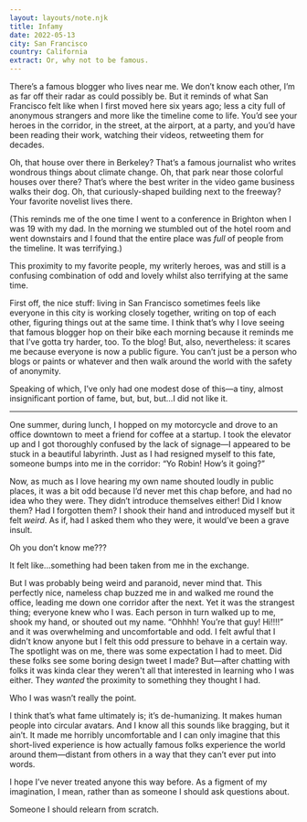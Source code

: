 ```yaml
---
layout: layouts/note.njk
title: Infamy
date: 2022-05-13
city: San Francisco
country: California
extract: Or, why not to be famous.
---
```


There’s a famous blogger who lives near me. We don’t know each other, I’m as far off their radar as could possibly be. But it reminds of what San Francisco felt like when I first moved here six years ago; less a city full of anonymous strangers and more like the timeline come to life. You’d see your heroes in the corridor, in the street, at the airport, at a party, and you’d have been reading their work, watching their videos, retweeting them for decades.

Oh, that house over there in Berkeley? That’s a famous journalist who writes wondrous things about climate change. Oh, that park near those colorful houses over there? That’s where the best writer in the video game business walks their dog. Oh, that curiously-shaped building next to the freeway? Your favorite novelist lives there.

(This reminds me of the one time I went to a conference in Brighton when I was 19 with my dad. In the morning we stumbled out of the hotel room and went downstairs and I found that the entire place was _full_ of people from the timeline. It was terrifying.)

This proximity to my favorite people, my writerly heroes, was and still is a confusing combination of odd and lovely whilst also terrifying at the same time.

First off, the nice stuff: living in San Francisco sometimes feels like everyone in this city is working closely together, writing on top of each other, figuring things out at the same time. I think that’s why I love seeing that famous blogger hop on their bike each morning because it reminds me that I’ve gotta try harder, too. To the blog! But, also, nevertheless: it scares me because everyone is now a public figure. You can’t just be a person who blogs or paints or whatever and then walk around the world with the safety of anonymity.

Speaking of which, I’ve only had one modest dose of this—a tiny, almost insignificant portion of fame, but, but, but...I did not like it.

---

One summer, during lunch, I hopped on my motorcycle and drove to an office downtown to meet a friend for coffee at a startup. I took the elevator up and I got thoroughly confused by the lack of signage—I appeared to be stuck in a beautiful labyrinth. Just as I had resigned myself to this fate, someone bumps into me in the corridor: “Yo Robin! How’s it going?”

Now, as much as I love hearing my own name shouted loudly in public places, it was a bit odd because I’d never met this chap before, and had no idea who they were. They didn’t introduce themselves either! Did I know them? Had I forgotten them? I shook their hand and introduced myself but it felt _weird_. As if, had I asked them who they were, it would’ve been a grave insult.

Oh you don’t know me???

It felt like...something had been taken from me in the exchange.

But I was probably being weird and paranoid, never mind that. This perfectly nice, nameless chap buzzed me in and walked me round the office, leading me down one corridor after the next. Yet it was the strangest thing; everyone knew who I was. Each person in turn walked up to me, shook my hand, or shouted out my name. “Ohhhh! You’re that guy! Hi!!!!” and it was overwhelming and uncomfortable and odd. I felt awful that I didn’t know anyone but I felt this odd pressure to behave in a certain way. The spotlight was on me, there was some expectation I had to meet. Did these folks see some boring design tweet I made? But—after chatting with folks it was kinda clear they weren't all that interested in learning who I was either. They _wanted_ the proximity to something they thought I had.

Who I was wasn’t really the point.

I think that’s what fame ultimately is; it’s de-humanizing. It makes human people into circular avatars. And I know all this sounds like bragging, but it ain’t. It made me horribly uncomfortable and I can only imagine that this short-lived experience is how actually famous folks experience the world around them—distant from others in a way that they can’t ever put into words.

I hope I’ve never treated anyone this way before. As a figment of my imagination, I mean, rather than as someone I should ask questions about.

Someone I should relearn from scratch.
